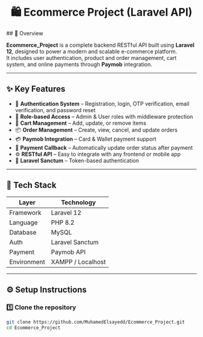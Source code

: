 
<h1 align="center">🛍️ Ecommerce Project (Laravel API)</h1>
## 🚀 Overview

**Ecommerce_Project** is a complete backend RESTful API built using **Laravel 12**, designed to power a modern and scalable e-commerce platform.  
It includes user authentication, product and order management, cart system, and online payments through **Paymob** integration.

---

## ✨ Key Features

- 🔐 **Authentication System** – Registration, login, OTP verification, email verification, and password reset  
- 👥 **Role-based Access** – Admin & User roles with middleware protection  
- 🛒 **Cart Management** – Add, update, or remove items  
- 📦 **Order Management** – Create, view, cancel, and update orders  
- 💳 **Paymob Integration** – Card & Wallet payment support  
- 🔄 **Payment Callback** – Automatically update order status after payment  
- ⚙️ **RESTful API** – Easy to integrate with any frontend or mobile app  
- 🧰 **Laravel Sanctum** – Token-based authentication  

---

## 🧱 Tech Stack

| Layer | Technology |
|-------|-------------|
| Framework | Laravel 12 |
| Language | PHP 8.2 |
| Database | MySQL |
| Auth | Laravel Sanctum |
| Payment | Paymob API |
| Environment | XAMPP / Localhost |

---

## ⚙️ Setup Instructions

### 1️⃣ Clone the repository
```bash
git clone https://github.com/MuhamedElsayedd/Ecommerce_Project.git
cd Ecommerce_Project
